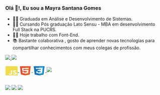 ### Olá 👋!, Eu sou a Mayra Santana Gomes 


- 👩‍🎓 Graduada em Análise e Desenvolvimento de Sistemas.
- 👩‍🎓 Cursando Pós graduação Lato Sensu - MBA em desenvolvimento Full Stack na PUCRS.
- 👩‍💻  Hoje trabalho com Font-End.
- 📚 Bastante colaborativa , gosto de aprender novas tecnologias para compartilhar conhecimentos com meus colegas de profissão.



<div>
  <a href="https://github.com/mayra352">
  <img height="150em" src="https://github-readme-stats.vercel.app/api?username=mayra352&show_icons=true&theme=dracula&include_all_commits=true&count_private=true"/>
  <img height="150em" src="https://github-readme-stats.vercel.app/api/top-langs/?username=mayra352&layout=compact&langs_count=7&theme=dracula"/>
</div>
<div style="display: inline_block"><br>
  <img align="center" alt="Mayra-Js" height="30" width="40" src="https://raw.githubusercontent.com/devicons/devicon/master/icons/javascript/javascript-plain.svg">
  <img align="center" alt="Mayra-HTML" height="30" width="40" src="https://raw.githubusercontent.com/devicons/devicon/master/icons/html5/html5-original.svg">
  <img align="center" alt="Mayra-CSS" height="30" width="40" src="https://raw.githubusercontent.com/devicons/devicon/master/icons/css3/css3-original.svg">
  <img src="https://cdn.jsdelivr.net/gh/devicons/devicon/icons/adonisjs/adonisjs-original.svg">
          
  
</div>
  
  ##
 
<div> 
  <a href="https://instagram.com/_mayrasantanag" target="_blank"><img src="https://img.shields.io/badge/-Instagram-%23E4405F?style=for-the-badge&logo=instagram&logoColor=white" target="_blank"></a>
  <a href = "mailto:mayrasantanagomes@gmail.com"><img src="https://img.shields.io/badge/-Gmail-%23333?style=for-the-badge&logo=gmail&logoColor=white" target="_blank"></a>
  <a href="https://www.linkedin.com/in/mayrasantanagomes397510" target="_blank"><img src="https://img.shields.io/badge/-LinkedIn-%230077B5?style=for-the-badge&logo=linkedin&logoColor=white" target="_blank"></a> 
  
</div>
 
  
</div>

